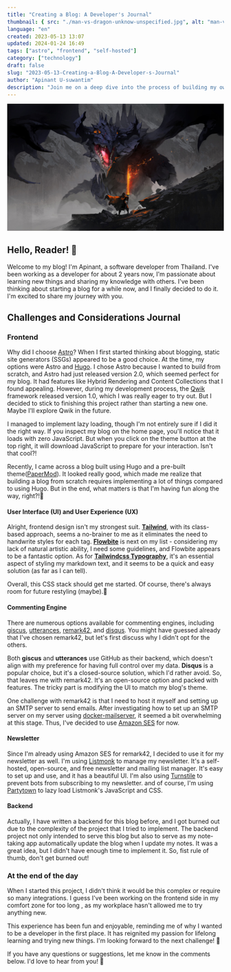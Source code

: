```yaml
---
title: "Creating a Blog: A Developer's Journal"
thumbnail: { src: "./man-vs-dragon-unknow-unspecified.jpg", alt: "man-vs-dragon-unknow-unspecified" }
language: "en"
created: 2023-05-13 13:07
updated: 2024-01-24 16:49
tags: ["astro", "frontend", "self-hosted"]
category: ["technology"]
draft: false
slug: "2023-05-13-Creating-a-Blog-A-Developer-s-Journal"
author: "Apinant U-suwantim"
description: "Join me on a deep dive into the process of building my own blog, This journal entry details the challenges, considerations, and victories experienced along the way."
---
```


![man-vs-dragon-unknow-unspecified](./man-vs-dragon-unknow-unspecified.jpg)

## Hello, Reader! 👋

Welcome to my blog! I'm Apinant, a software developer from Thailand. I've been
working as a developer for about 2 years now,  I'm passionate about
learning new things and sharing my knowledge with others. I've been thinking
about starting a blog for a while now, and I finally decided to do it. I'm
excited to share my journey with you.

## Challenges and Considerations Journal

### Frontend

Why did I choose [Astro](https://astro.build/)? When I first started thinking
about blogging, static site generators (SSGs) appeared to be a good choice. At
the time, my options were Astro and [Hugo](https://github.com/gohugoio/hugo). I
chose Astro because I wanted to build from scratch, and Astro had just released
version 2.0, which seemed perfect for my blog. It had features like Hybrid
Rendering and Content Collections that I found appealing. However, during my
development process, the [Qwik](https://github.com/BuilderIO/qwik) framework
released version 1.0, which I was really eager to try out. But I decided to
stick to finishing this project rather than starting a new one. Maybe I'll
explore Qwik in the future.

I managed to implement lazy loading, though I'm not entirely sure if I did it
the right way. If you inspect my blog on the home page, you'll notice that it
loads with zero JavaScript. But when you click on the theme button at the top
right, it will download JavaScript to prepare for your interaction. Isn't that
cool?!

Recently, I came across a blog built using Hugo and a pre-built
theme([PaperMod](https://github.com/adityatelange/hugo-PaperMod)). It looked
really good, which made me realize that building a blog from scratch requires
implementing a lot of things compared to using Hugo. But in the end, what
matters is that I'm having fun along the way, right?!🤔

#### User Interface (UI) and User Experience (UX)

Alright, frontend design isn't my strongest suit.
**[Tailwind](https://tailwindcss.com/)**, with its class-based approach, seems a
no-brainer to me as it eliminates the need to handwrite styles for each tag.
**[Flowbite](https://github.com/themesberg/flowbite)** is next on my list - considering my lack of
natural artistic ability, I need some guidelines, and Flowbite appears to be a
fantastic option. As for
**[Tailwindcss Typography](https://github.com/tailwindlabs/tailwindcss-typography)**,
it's an essential aspect of styling my markdown text, and it seems to be a quick
and easy solution (as far as I can tell).

Overall, this CSS stack should get me started. Of course, there's always room
for future restyling (maybe).🫠

#### Commenting Engine

There are numerous options available for commenting engines, including
[giscus](https://github.com/giscus/giscus),
[utterances](https://github.com/utterance/utterances),
[remark42](https://github.com/umputun/remark42), and
[disqus](https://disqus.com/). You might have guessed already that I've chosen
remark42, but let's first discuss why I didn't opt for the others.

Both **giscus** and **utterances** use GitHub as their backend, which doesn't
align with my preference for having full control over my data. **Disqus** is a
popular choice, but it's a closed-source solution, which I'd rather avoid. So,
that leaves me with remark42. It's an open-source option and packed with
features. The tricky part is modifying the UI to match my blog's theme.

One challenge with remark42 is that I need to host it myself and
setting up an SMTP server to send emails. After investigating how
to set up an SMTP server on my server using
[docker-mailserver](https://github.com/docker-mailserver/docker-mailserver), it
seemed a bit overwhelming at this stage. Thus, I've decided to use
[Amazon SES](https://aws.amazon.com/ses/) for now.

#### Newsletter

Since I'm already using Amazon SES for remark42, I decided to use it for my
newsletter as well. I'm using [Listmonk](https://github.com/knadh/listmonk) to manage my newsletter. It's a
self-hosted, open-source, and free newsletter and mailing list manager. It's
easy to set up and use, and it has a beautiful UI.  I'm also using
[Turnstile](https://www.cloudflare.com/products/turnstile/)
to prevent bots from subscribing to my newsletter. and of course, I'm using
[Partytown](https://partytown.builder.io/) to lazy load Listmonk's JavaScript
and CSS.

#### Backend

Actually, I have written a backend for this blog before, and I got burned out
due to the complexity of the project that I tried to implement. The backend project
not only intended to serve this blog but also to serve as my note-taking app
automatically update the blog when I update my notes. It was a great idea, but I
didn't have enough time to implement it. So, fist rule of thumb, don't get burned out!

### At the end of the day

When I started this project, I didn't think it would be this complex
or require so many integrations. I guess I've been working on the frontend
side in my comfort zone for too long , as my workplace hasn't allowed me to
try anything new.

This experience has been fun and enjoyable, reminding me of
why I wanted to be a developer in the first place. It has reignited my passion
for lifelong learning and trying new things. I'm looking forward to the next
challenge! 🚀

If you have any questions or suggestions, let me know in the comments below.
I'd love to hear from you! 👋
